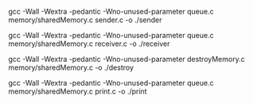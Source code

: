 gcc -Wall -Wextra -pedantic -Wno-unused-parameter queue.c memory/sharedMemory.c sender.c -o ./sender

gcc -Wall -Wextra -pedantic -Wno-unused-parameter queue.c memory/sharedMemory.c receiver.c -o ./receiver

gcc -Wall -Wextra -pedantic -Wno-unused-parameter destroyMemory.c memory/sharedMemory.c -o ./destroy

gcc -Wall -Wextra -pedantic -Wno-unused-parameter queue.c memory/sharedMemory.c print.c -o ./print
